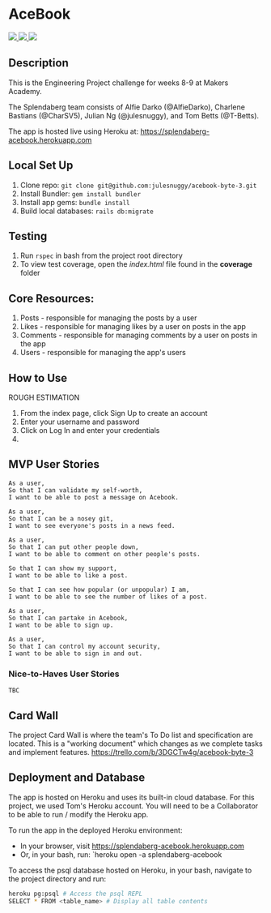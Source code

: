 # AceBook


<a href="https://travis-ci.org/julesnuggy/acebook-byte-3">
  <img src="https://travis-ci.org/julesnuggy/acebook-byte-3.svg?branch=master"/>
</a>


<a href="https://codeclimate.com/github/julesnuggy/acebook-byte-3/maintainability">
  <img src="https://api.codeclimate.com/v1/badges/3cb11f09ea68cad7b523/maintainability" />
</a>

<a href="https://codeclimate.com/github/julesnuggy/acebook-byte-3/test_coverage">
  <img src="https://api.codeclimate.com/v1/badges/3cb11f09ea68cad7b523/test_coverage" />
</a>

## Description
This is the Engineering Project challenge for weeks 8-9 at Makers Academy.

The Splendaberg team consists of Alfie Darko (@AlfieDarko), Charlene Bastians (@CharSV5), Julian Ng (@julesnuggy), and Tom Betts (@T-Betts).

The app is hosted live using Heroku at: https://splendaberg-acebook.herokuapp.com

## Local Set Up
1. Clone repo: `git clone git@github.com:julesnuggy/acebook-byte-3.git`
2. Install Bundler: `gem install bundler`
3. Install app gems: `bundle install`
4. Build local databases: `rails db:migrate`

## Testing
1. Run `rspec` in bash from the project root directory
2. To view test coverage, open the _index.html_ file found in the **coverage** folder


## Core Resources:
1. Posts - responsible for managing the posts by a user
2. Likes - responsible for managing likes by a user on posts in the app
3. Comments - responsible for managing comments by a user on posts in the app
4. Users - responsible for managing the app's users

## How to Use
ROUGH ESTIMATION
1. From the index page, click Sign Up to create an account
2. Enter your username and password
3. Click on Log In and enter your credentials
4.

## MVP User Stories
```
As a user,
So that I can validate my self-worth,
I want to be able to post a message on Acebook.
```

```
As a user,
So that I can be a nosey git,
I want to see everyone's posts in a news feed.
```

```
As a user,
So that I can put other people down,
I want to be able to comment on other people's posts.
```

```As a user,
So that I can show my support,
I want to be able to like a post.
```

```As a user,
So that I can see how popular (or unpopular) I am,
I want to be able to see the number of likes of a post.
```

```
As a user,
So that I can partake in Acebook,
I want to be able to sign up.
```

```
As a user,
So that I can control my account security,
I want to be able to sign in and out.
```

### Nice-to-Haves User Stories
```
TBC
```

## Card Wall
The project Card Wall is where the team's To Do list and specification are located. This is a "working document" which changes as we complete tasks and implement features.
https://trello.com/b/3DGCTw4g/acebook-byte-3

## Deployment and Database
The app is hosted on Heroku and uses its built-in cloud database. For this project, we used Tom's Heroku account. You will need to be a Collaborator to be able to run / modify the Heroku app.

To run the app in the deployed Heroku environment:
* In your browser, visit https://splendaberg-acebook.herokuapp.com
* Or, in your bash, run: `heroku open -a splendaberg-acebook

To access the psql database hosted on Heroku, in your bash, navigate to the
project directory and run:
```bash
heroku pg:psql # Access the psql REPL
SELECT * FROM <table_name> # Display all table contents
```
